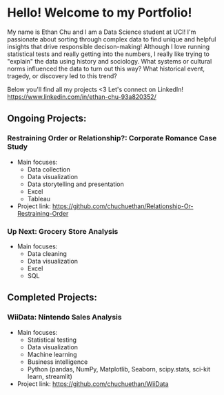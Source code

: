 # Hello! Welcome to my Portfolio!

My name is Ethan Chu and I am a Data Science student at UCI! I'm passionate about sorting through complex data to find unique and helpful insights that drive responsible decison-making! Although I love running statistical tests and really getting into the numbers, I really like trying to "explain" the data using history and sociology. What systems or cultural norms influenced the data to turn out this way? What historical event, tragedy, or discovery led to this trend? 

Below you'll find all my projects <3
Let's connect on LinkedIn! https://www.linkedin.com/in/ethan-chu-93a820352/

## Ongoing Projects: 
### Restraining Order or Relationship?: Corporate Romance Case Study
- Main focuses:
  - Data collection
  - Data visualization
  - Data storytelling and presentation
  - Excel
  - Tableau
- Project link: https://github.com/chuchuethan/Relationship-Or-Restraining-Order

### Up Next: Grocery Store Analysis
- Main focuses:
  - Data cleaning
  - Data visualization
  - Excel
  - SQL

## Completed Projects: 
### WiiData: Nintendo Sales Analysis
- Main focuses:
  - Statistical testing
  - Data visualization
  - Machine learning
  - Business intelligence
  - Python (pandas, NumPy, Matplotlib, Seaborn, scipy.stats, sci-kit learn, streamlit)
- Project link: https://github.com/chuchuethan/WiiData
